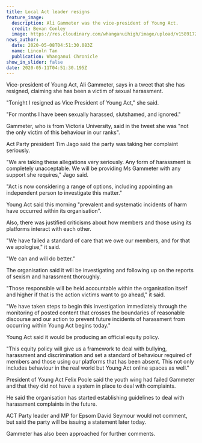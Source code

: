 ```yaml
---
title: Local Act leader resigns
feature_image:
  description: Ali Gammeter was the vice-president of Young Act.
  credit: Bevan Conley
  image: https://res.cloudinary.com/whanganuihigh/image/upload/v1589172785/News/Ali_Gammater._chron_8.5.20.jpg
news_author:
  date: 2020-05-08T04:51:30.083Z
  name: Lincoln Tan
  publication: Whanganui Chronicle
show_in_slider: false
date: 2020-05-11T04:51:30.195Z
---
```

Vice-president of Young Act, Ali Gammeter, says in a tweet that she has resigned, claiming she has been a victim of sexual harassment.

"Tonight I resigned as Vice President of Young Act," she said.

"For months I have been sexually harassed, slutshamed, and ignored."

Gammeter, who is from Victoria University, said in the tweet she was "not the only victim of this behaviour in our ranks".

Act Party president Tim Jago said the party was taking her complaint seriously.

"We are taking these allegations very seriously. Any form of harassment is completely unacceptable. We will be providing Ms Gammeter with any support she requires," Jago said.

"Act is now considering a range of options, including appointing an independent person to investigate this matter."

Young Act said this morning "prevalent and systematic incidents of harm have occurred within its organisation".

Also, there was justified criticisms about how members and those using its platforms interact with each other.

"We have failed a standard of care that we owe our members, and for that we apologise," it said.

"We can and will do better."

The organisation said it will be investigating and following up on the reports of sexism and harassment thoroughly.

"Those responsible will be held accountable within the organisation itself and higher if that is the action victims want to go ahead," it said.

"We have taken steps to begin this investigation immediately through the monitoring of posted content that crosses the boundaries of reasonable discourse and our action to prevent future incidents of harassment from occurring within Young Act begins today."

Young Act said it would be producing an official equity policy.

"This equity policy will give us a framework to deal with bullying, harassment and discrimination and set a standard of behaviour required of members and those using our platforms that has been absent. This not only includes behaviour in the real world but Young Act online spaces as well."

President of Young Act Felix Poole said the youth wing had failed Gammeter and that they did not have a system in place to deal with complaints.

He said the organisation has started establishing guidelines to deal with harassment complaints in the future.

ACT Party leader and MP for Epsom David Seymour would not comment, but said the party will be issuing a statement later today.

Gammeter has also been approached for further comments.